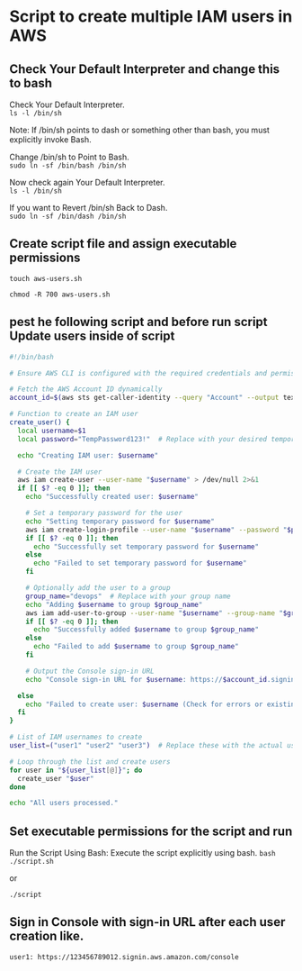 

# Script to create multiple IAM users in AWS

## Check Your Default Interpreter and change this to bash

Check Your Default Interpreter.\
`ls -l /bin/sh`

Note: If /bin/sh points to dash or something other than bash, you must explicitly invoke Bash.

Change /bin/sh to Point to Bash.\
`sudo ln -sf /bin/bash /bin/sh`

Now check again Your Default Interpreter.\
`ls -l /bin/sh`

If you want to Revert /bin/sh Back to Dash.\
`sudo ln -sf /bin/dash /bin/sh`

## Create script file and assign executable permissions

`touch aws-users.sh`

`chmod -R 700 aws-users.sh`

## pest he following script and before run script Update users inside of script

```bash
#!/bin/bash

# Ensure AWS CLI is configured with the required credentials and permissions before running.

# Fetch the AWS Account ID dynamically
account_id=$(aws sts get-caller-identity --query "Account" --output text)

# Function to create an IAM user
create_user() {
  local username=$1
  local password="TempPassword123!"  # Replace with your desired temporary password

  echo "Creating IAM user: $username"

  # Create the IAM user
  aws iam create-user --user-name "$username" > /dev/null 2>&1
  if [[ $? -eq 0 ]]; then
    echo "Successfully created user: $username"

    # Set a temporary password for the user
    echo "Setting temporary password for $username"
    aws iam create-login-profile --user-name "$username" --password "$password" --password-reset-required > /dev/null 2>&1
    if [[ $? -eq 0 ]]; then
      echo "Successfully set temporary password for $username"
    else
      echo "Failed to set temporary password for $username"
    fi

    # Optionally add the user to a group
    group_name="devops"  # Replace with your group name
    echo "Adding $username to group $group_name"
    aws iam add-user-to-group --user-name "$username" --group-name "$group_name" > /dev/null 2>&1
    if [[ $? -eq 0 ]]; then
      echo "Successfully added $username to group $group_name"
    else
      echo "Failed to add $username to group $group_name"
    fi

    # Output the Console sign-in URL
    echo "Console sign-in URL for $username: https://$account_id.signin.aws.amazon.com/console"

  else
    echo "Failed to create user: $username (Check for errors or existing user)"
  fi
}

# List of IAM usernames to create
user_list=("user1" "user2" "user3")  # Replace these with the actual usernames

# Loop through the list and create users
for user in "${user_list[@]}"; do
  create_user "$user"
done

echo "All users processed."

```

##  Set executable permissions for the script and run

Run the Script Using Bash: Execute the script explicitly using bash.
`bash ./script.sh`

or

`./script`


## Sign in Console with sign-in URL after each user creation like.

`user1: https://123456789012.signin.aws.amazon.com/console`